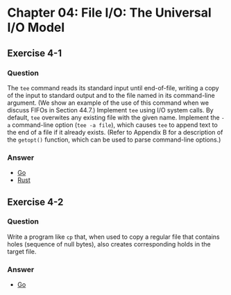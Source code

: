 # Chapter 04: File I/O: The Universal I/O Model

## Exercise 4-1

### Question

The `tee` command reads its standard input until end-of-file, writing a copy of
the input to standard output and to the file named in its command-line
argument. (We show an example of the use of this command when we discuss FIFOs
in Section 44.7.) Implement `tee` using I/O system calls. By default, `tee`
overwites any existing file with the given name. Implement the `-a`
command-line option (`tee -a file`), which causes `tee` to append text to the
end of a file if it already exists. (Refer to Appendix B for a description of
the `getopt()` function, which can be used to parse command-line options.)

### Answer

- [Go](go/cmd/tee)
- [Rust](rust/tee)

## Exercise 4-2

### Question

Write a program like `cp` that, when used to copy a regular file that contains
holes (sequence of null bytes), also creates corresponding holds in the target
file.

### Answer

- [Go](go/cmd/cp)
